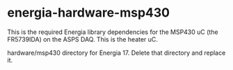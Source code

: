 # energia-hardware-msp430

This is the required Energia library dependencies for the MSP430 uC (the FR5739IDA) on the ASPS DAQ. This is the heater uC.

hardware/msp430 directory for Energia 17. Delete that directory and replace it.
